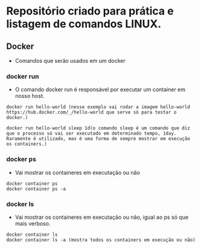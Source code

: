 # Repositório criado para prática e listagem de comandos LINUX.

## Docker

- Comandos que serão usados em um docker

### docker run

- O comando docker run é responsável por executar um container em nosso host.

```
docker run hello-world (nesse exemplo vai rodar a imagem hello-world https://hub.docker.com/_/hello-world que serve só para testar o docker.)

docker run hello-world sleep 1d(o comando sleep é um comando que diz que o processo só vai ser executado em determinado tempo, 1day. Raramente é utilizado, mas é uma forma de sempre mostrar em execução os containers.)
```

### docker ps

- Vai mostrar os containeres em executação ou não

```
docker container ps
docker container ps -a
```

### docker ls

- Vai mostrar os containeres em executação ou não, igual ao ps só que mais verboso.

```
docker container ls
docker container ls -a (mostra todos os containers em execução ou não)
```
